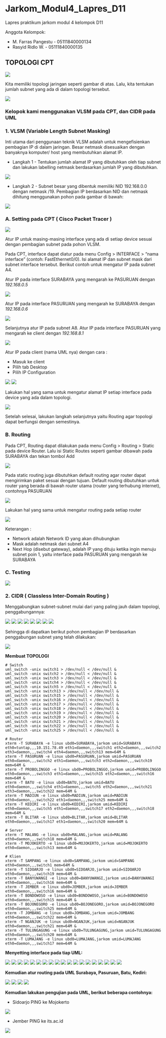 # Jarkom_Modul4_Lapres_D11
Lapres praktikum jarkom modul 4 kelompok D11

Anggota Kelompok:
- M. Farras Pangestu - 05111840000134
- Rasyid Ridlo W. - 05111840000135

## TOPOLOGI CPT

<img src="https://github.com/RsydRidloo/Jarkom_Modul4_Lapres_D11/blob/main/gambar/topologi(2).PNG" >

Kita memiliki topologi jaringan seperti gambar di atas. Lalu, kita tentukan jumlah subnet yang ada di dalam topologi tersebut.

<img src="https://github.com/RsydRidloo/Jarkom_Modul4_Lapres_D11/blob/main/gambar/TopologyVLsm_pembagian%20subnet(3).PNG" >

### Kelopok kami menggunakan VLSM pada CPT, dan CIDR pada UML

### 1. VLSM (Variable Length Subnet Masking)

Inti utama dari penggunaan teknik VLSM adalah untuk mengefisienkan pembagian IP di dalam jaringan. Besar netmask disesuaikan dengan banyaknya komputer/ host yang membutuhkan alamat IP.

- Langkah 1 - Tentukan jumlah alamat IP yang dibutuhkan oleh tiap subnet dan lakukan labelling netmask berdasarkan jumlah IP yang dibutuhkan.

<img src="https://github.com/RsydRidloo/Jarkom_Modul4_Lapres_D11/blob/main/gambar/jumlah%20ip%20(1).PNG" >

- Langkah 2 - Subnet besar yang dibentuk memiliki NID 192.168.0.0 dengan netmask /19. Pembagian IP berdasarkan NID dan netmask dihitung menggunakan pohon pada gambar di bawah:

<img src="https://github.com/RsydRidloo/Jarkom_Modul4_Lapres_D11/blob/main/gambar/VLSM_Tree_D11.png">


### A. Setting pada CPT ( Cisco Packet Tracer )

<img src="https://github.com/RsydRidloo/Jarkom_Modul4_Lapres_D11/blob/main/gambar/topologi(2).PNG">

Atur IP untuk masing-masing interface yang ada di setiap device sesuai dengan pembagian subnet pada pohon VLSM.

Pada CPT, interface dapat diatur pada menu Config > INTERFACE > “nama interface” (contoh: FastEthernet0/0). Isi alamat IP dan subnet mask dari subnet interface tersebut. Berikut contoh untuk mengatur IP pada subnet A4.

Atur IP pada interface SURABAYA yang mengarah ke PASURUAN dengan *192.168.0.5*

<img src="https://github.com/RsydRidloo/Jarkom_Modul4_Lapres_D11/blob/main/gambar/SBY.PNG">

Atur IP pada interface PASURUAN yang mengarah ke SURABAYA dengan *192.168.0.6*

<img src="https://github.com/RsydRidloo/Jarkom_Modul4_Lapres_D11/blob/main/gambar/pasuruan1.PNG">

Selanjutnya atur IP pada subnet A8. Atur IP pada interface PASURUAN yang mengarah ke client dengan *192.168.8.1*

<img src="https://github.com/RsydRidloo/Jarkom_Modul4_Lapres_D11/blob/main/gambar/pasuruan2.PNG">

Atur IP pada client (nama UML nya) dengan cara :
- Masuk ke client
- Pilih tab Desktop
- Pilih IP Configuration

<img src="https://github.com/RsydRidloo/Jarkom_Modul4_Lapres_D11/blob/main/gambar/client1_cpt.PNG">

<img src="https://github.com/RsydRidloo/Jarkom_Modul4_Lapres_D11/blob/main/gambar/client2_cpt.PNG">

Lakukan hal yang sama untuk mengatur alamat IP setiap interface pada device yang ada dalam topologi. 

<img src="https://github.com/RsydRidloo/Jarkom_Modul4_Lapres_D11/blob/main/gambar/setting_interfaces_cpt.PNG">

Setelah selesai, lakukan langkah selanjutnya yaitu Routing agar topologi dapat berfungsi dengan semestinya.

### B. Routing

Pada CPT, Routing dapat dilakukan pada menu Config > Routing > Static pada device Router. Lalu isi Static Routes seperti gambar dibawah pada SURABAYA dan tekan tombol Add

<img src="https://github.com/RsydRidloo/Jarkom_Modul4_Lapres_D11/blob/main/gambar/routing_sby_cpt.PNG">

Pada static routing juga dibutuhkan default routing agar router dapat mengirimkan paket sesuai dengan tujuan. Default routing dibutuhkan untuk router yang berada di bawah router utama (router yang terhubung internet), contohnya PASURUAN

<img src="https://github.com/RsydRidloo/Jarkom_Modul4_Lapres_D11/blob/main/gambar/routing_pasuruan_cpt.PNG">

Lakukan hal yang sama untuk mengatur routing pada setiap router

<img src="https://github.com/RsydRidloo/Jarkom_Modul4_Lapres_D11/blob/main/gambar/routing_cpt.PNG">

Keterangan :
- Network adalah Network ID yang akan dihubungkan
- Mask adalah netmask dari subnet A4
- Next Hop (disebut gateway), adalah IP yang dituju ketika ingin menuju subnet poin 1, yaitu interface pada PASURUAN yang mengarah ke SURABAYA

### C. Testing

<img src="https://github.com/RsydRidloo/Jarkom_Modul4_Lapres_D11/blob/main/gambar/testing_cpt.PNG">

### 2. CIDR ( Classless Inter-Domain Routing )

Menggabungkan subnet-subnet mulai dari yang paling jauh dalam topologi, penggabungannya:

<img src="https://github.com/RsydRidloo/Jarkom_Modul4_Lapres_D11/blob/main/gambar/subnet1_cidr.PNG">

<img src="https://github.com/RsydRidloo/Jarkom_Modul4_Lapres_D11/blob/main/gambar/subnet2_cidr.PNG">

<img src="https://github.com/RsydRidloo/Jarkom_Modul4_Lapres_D11/blob/main/gambar/subnet3_cidr.PNG">

<img src="https://github.com/RsydRidloo/Jarkom_Modul4_Lapres_D11/blob/main/gambar/subnet4_cidr.PNG">

<img src="https://github.com/RsydRidloo/Jarkom_Modul4_Lapres_D11/blob/main/gambar/subnet5_cidr.PNG">

<img src="https://github.com/RsydRidloo/Jarkom_Modul4_Lapres_D11/blob/main/gambar/subnet5_cidr.PNG">

<img src="https://github.com/RsydRidloo/Jarkom_Modul4_Lapres_D11/blob/main/gambar/subnet7_cidr.PNG">

<img src="https://github.com/RsydRidloo/Jarkom_Modul4_Lapres_D11/blob/main/gambar/subnet8_cidr.PNG">

Sehingga di dapatkan berikut pohon pembagian IP berdasarkan penggabungan subnet yang telah dilakukan:

<img src="https://github.com/RsydRidloo/Jarkom_Modul4_Lapres_D11/blob/main/gambar/CIDR_Tree_D11.PNG">

**Membuat TOPOLOGI**

```
# Switch
uml_switch -unix switch1 > /dev/null < /dev/null &
uml_switch -unix switch2 > /dev/null < /dev/null &
uml_switch -unix switch3 > /dev/null < /dev/null &
uml_switch -unix switch4 > /dev/null < /dev/null &
uml_switch -unix switch5 > /dev/null < /dev/null &
uml_switch -unix switch13 > /dev/null < /dev/null &
uml_switch -unix switch15 > /dev/null < /dev/null &
uml_switch -unix switch16 > /dev/null < /dev/null &
uml_switch -unix switch17 > /dev/null < /dev/null &
uml_switch -unix switch18 > /dev/null < /dev/null &
uml_switch -unix switch19 > /dev/null < /dev/null &
uml_switch -unix switch20 > /dev/null < /dev/null &
uml_switch -unix switch21 > /dev/null < /dev/null &
uml_switch -unix switch22 > /dev/null < /dev/null &
uml_switch -unix switch25 > /dev/null < /dev/null &

# Router
xterm -T SURABAYA -e linux ubd0=SURABAYA,jarkom umid=SURABAYA eth0=tuntap,,,10.151.78.49 eth1=daemon,,,switch1 eth2=daemon,,,switch2 eth3=daemon,,,switch4 eth4=daemon,,,switch13 mem=64M &
xterm -T PASURUAN -e linux ubd0=PASURUAN,jarkom umid=PASURUAN eth0=daemon,,,switch2 eth1=daemon,,,switch3 eth2=daemon,,,switch19 mem=64M &
xterm -T PROBOLINGGO -e linux ubd0=PROBOLINGGO,jarkom umid=PROBOLINGGO eth0=daemon,,,switch3 eth1=daemon,,,switch15 eth2=daemon,,,switch16 mem=64M &
xterm -T BATU -e linux ubd0=BATU,jarkom umid=BATU eth0=daemon,,,switch4 eth1=daemon,,,switch5 eth2=daemon,,,switch21 eth3=daemon,,,switch22 mem=64M &
xterm -T MADIUN -e linux ubd0=MADIUN,jarkom umid=MADIUN eth0=daemon,,,switch22 eth1=daemon,,,switch25 mem=64M &
xterm -T KEDIRI -e linux ubd0=KEDIRI,jarkom umid=KEDIRI eth0=daemon,,,switch5 eth1=daemon,,,switch17 eth2=daemon,,,switch18 mem=64M &
xterm -T BLITAR -e linux ubd0=BLITAR,jarkom umid=BLITAR eth0=daemon,,,switch17 eth1=daemon,,,switch20 mem=64M &

# Server
xterm -T MALANG -e linux ubd0=MALANG,jarkom umid=MALANG eth0=daemon,,,switch18 mem=64M &
xterm -T MOJOKERTO -e linux ubd0=MOJOKERTO,jarkom umid=MOJOKERTO eth0=daemon,,,switch13 mem=64M &

# Klien
xterm -T SAMPANG -e linux ubd0=SAMPANG,jarkom umid=SAMPANG eth0=daemon,,,switch1 mem=64M &
xterm -T SIDOARJO -e linux ubd0=SIDOARJO,jarkom umid=SIDOARJO eth0=daemon,,,switch19 mem=64M &
xterm -T BANYUWANGI -e linux ubd0=BANYUWANGI,jarkom umid=BANYUWANGI eth0=daemon,,,switch16 mem=64M &
xterm -T JEMBER -e linux ubd0=JEMBER,jarkom umid=JEMBER eth0=daemon,,,switch16 mem=64M &
xterm -T BONDOWOSO -e linux ubd0=BONDOWOSO,jarkom umid=BONDOWOSO eth0=daemon,,,switch15 mem=64M &
xterm -T BOJONEGORO -e linux ubd0=BOJONEGORO,jarkom umid=BOJONEGORO eth0=daemon,,,switch25 mem=64M &
xterm -T JOMBANG -e linux ubd0=JOMBANG,jarkom umid=JOMBANG eth0=daemon,,,switch22 mem=64M &
xterm -T NGANJUK -e linux ubd0=NGANJUK,jarkom umid=NGANJUK eth0=daemon,,,switch21 mem=64M &
xterm -T TULUNGAGUNG -e linux ubd0=TULUNGAGUNG,jarkom umid=TULUNGAGUNG eth0=daemon,,,switch20 mem=64M &
xterm -T LUMAJANG -e linux ubd0=LUMAJANG,jarkom umid=LUMAJANG eth0=daemon,,,switch17 mem=64M &
```

**Menyetting interface pada tiap UML:**

<img src="https://github.com/RsydRidloo/Jarkom_Modul4_Lapres_D11/blob/main/gambar/surabaya.PNG">

<img src="https://github.com/RsydRidloo/Jarkom_Modul4_Lapres_D11/blob/main/gambar/pasuruan.PNG">

<img src="https://github.com/RsydRidloo/Jarkom_Modul4_Lapres_D11/blob/main/gambar/batu.PNG">

<img src="https://github.com/RsydRidloo/Jarkom_Modul4_Lapres_D11/blob/main/gambar/kediri.PNG">

<img src="https://github.com/RsydRidloo/Jarkom_Modul4_Lapres_D11/blob/main/gambar/malang.PNG">

<img src="https://github.com/RsydRidloo/Jarkom_Modul4_Lapres_D11/blob/main/gambar/mojokerto.PNG">

<img src="https://github.com/RsydRidloo/Jarkom_Modul4_Lapres_D11/blob/main/gambar/tulungaggung.PNG">

<img src="https://github.com/RsydRidloo/Jarkom_Modul4_Lapres_D11/blob/main/gambar/jombang.PNG">

<img src="https://github.com/RsydRidloo/Jarkom_Modul4_Lapres_D11/blob/main/gambar/lumajang.PNG">

<img src="https://github.com/RsydRidloo/Jarkom_Modul4_Lapres_D11/blob/main/gambar/sampang.PNG">

<img src="https://github.com/RsydRidloo/Jarkom_Modul4_Lapres_D11/blob/main/gambar/bojonegoro.PNG">

<img src="https://github.com/RsydRidloo/Jarkom_Modul4_Lapres_D11/blob/main/gambar/sidoarjo.PNG">

<img src="https://github.com/RsydRidloo/Jarkom_Modul4_Lapres_D11/blob/main/gambar/jember.PNG">

<img src="https://github.com/RsydRidloo/Jarkom_Modul4_Lapres_D11/blob/main/gambar/nganjuk.PNG">

<img src="https://github.com/RsydRidloo/Jarkom_Modul4_Lapres_D11/blob/main/gambar/probolinggo.PNG">

<img src="https://github.com/RsydRidloo/Jarkom_Modul4_Lapres_D11/blob/main/gambar/bondowoso.PNG">

<img src="https://github.com/RsydRidloo/Jarkom_Modul4_Lapres_D11/blob/main/gambar/banyuwangi.PNG">

<img src="https://github.com/RsydRidloo/Jarkom_Modul4_Lapres_D11/blob/main/gambar/madiun.PNG">

<img src="https://github.com/RsydRidloo/Jarkom_Modul4_Lapres_D11/blob/main/gambar/blitar.PNG">

**Kemudian atur routing pada UML Surabaya, Pasuruan, Batu, Kediri:**

<img src="https://github.com/RsydRidloo/Jarkom_Modul4_Lapres_D11/blob/main/gambar/routesby.PNG">

<img src="https://github.com/RsydRidloo/Jarkom_Modul4_Lapres_D11/blob/main/gambar/routepasur.PNG">

<img src="https://github.com/RsydRidloo/Jarkom_Modul4_Lapres_D11/blob/main/gambar/routebatu.PNG">

<img src="https://github.com/RsydRidloo/Jarkom_Modul4_Lapres_D11/blob/main/gambar/routekediri.PNG">

**Kemudian lakukan pengujian pada UML, berikut beberapa contohnya:**

- Sidoarjo PING ke Mojokerto

<img src="https://github.com/RsydRidloo/Jarkom_Modul4_Lapres_D11/blob/main/gambar/bukti1.PNG">

- Jember PING ke its.ac.id

<img src="https://github.com/RsydRidloo/Jarkom_Modul4_Lapres_D11/blob/main/gambar/bukti2.PNG">
